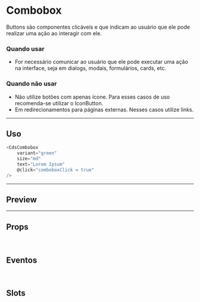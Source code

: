 # Combobox

Buttons são componentes clicáveis e que indicam ao usuário que ele pode realizar uma ação ao interagir com ele.

### Quando usar

- For necessário comunicar ao usuário que ele pode executar uma ação na interface,
  seja em dialogs, modais, formulários, cards, etc.

### Quando não usar

- Não utilize botões com apenas ícone. Para esses casos de uso recomenda-se utilizar o IconButton.
- Em redirecionamentos para páginas externas. Nesses casos utilize links.

---

## Uso

```js
<CdsCombobox
	variant="green"
	size="md"
	text="Lorem Ipsum"
	@click="comboboxClick = true"
/>
```

---

## Preview

<PreviewBuilder
	:component="CdsCombobox"
	:events="cdsComboboxEvents"
/>

---

## Props

<APITable
	name="Combobox"
	section="props"
/>
<br />

## Eventos

<APITable
	name="Combobox"
	section="events"
/>
<br />

## Slots

<APITable
	name="Combobox"
	section="slots"
/>

<script setup>
import CdsCombobox from '@/components/Combobox.vue';

const cdsComboboxEvents = [
	'combobox-click'
];
</script>
